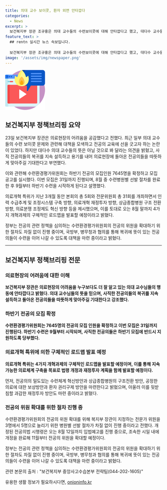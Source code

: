 ```yaml
---
title: 의대 교수 보이콧, 환자 외면 안타깝다
categories:
  - News
excerpt: >
  보건복지부 장관 조규홍은 의대 교수들의 수련보이콧에 대해 안타깝다고 했고, 대다수 교수들이 이에 동의하지 않을 것으로 믿는다고 전했다. 그리고 수련환경평가위원회가 하반기 전공의 모집인원을 확정하고, 수련환경평가위원회의 전공의 위원 확대를 위한 절차도 진행 중이라고 밝혔다. 또한 의료개혁 특위에서 의료개혁 과제 구체화 작업을 속도감 있게 추진 중이며, 8월 말까지 구체적인 로드맵을 발표할 예정이라고 전했다. 또한 전공의의 근로시간 단축과 수련체계 혁신을 포함한 다양한 의료개혁 방안을 마련하고, 재정투자 계획을 통해 실질적인 개혁을 추진할 것을 강조했다.
feature_text: >
  ## rentn 실시간 뉴스 속보입니다.

  보건복지부 장관 조규홍은 의대 교수들의 수련보이콧에 대해 안타깝다고 했고, 대다수 교수들이 이에 동의하지 않을 것으로 믿는다고 전했다. 그리고 수련환경평가위원회가 하반기 전공의 모집인원을 확정하고, 수련환경평가위원회의 전공의 위원 확대를 위한 절차도 진행 중이라고 밝혔다. 또한 의료개혁 특위에서 의료개혁 과제 구체화 작업을 속도감 있게 추진 중이며, 8월 말까지 구체적인 로드맵을 발표할 예정이라고 전했다. 또한 전공의의 근로시간 단축과 수련체계 혁신을 포함한 다양한 의료개혁 방안을 마련하고, 재정투자 계획을 통해 실질적인 개혁을 추진할 것을 강조했다.
image: '/assets/img/newspaper.png'
---
```


<p><img src="/assets/img/news.png" alt="rentncar 속보" /></p>

<h2 data-ke-size="size26">보건복지부 정책브리핑 요약</h2>

<p data-ke-size="size16">23일 보건복지부 장관은 의료현장의 어려움을 공감했다고 전했다. 최근 일부 의대 교수들의 수련 보이콧 문제와 관련해 대책을 모색하고 전공의 교육에 선을 긋고자 하는 논란이 있었다. 하지만 대다수 의대 교수들의 뜻은 아닐 것으로 봐 달라는 의견을 밝혔고, 사직 전공의들의 복귀를 지속 설득하고 용기를 내어 의료현장에 돌아온 전공의들을 따뜻하게 맞아주길 기대한다고 부연했다.</p>

<p data-ke-size="size16">이와 관련해 수련환경평가위원회는 하반기 전공의 모집인원 7645명을 확정하고 모집 공고를 실시했다. 이번 모집은 31일까지 진행되며, 8월 중 수련병원별 선발 절차를 완료한 후 9월부터 하반기 수련을 시작하게 된다고 설명했다.</p>

<p data-ke-size="size16">의료개혁 특위가 지난 3개월 동안 본회의 총 5회와 전문위원회 총 31회를 개최하면서 인력 수급추계 및 조정시스템 구축 방향, 의료개혁 재정투자 방향, 상급종합병원 구조 전환 방향, 의료분쟁 조정제도 혁신 방향 등을 제시했으며, 이를 토대로 오는 8월 말까지 4가지 개혁과제의 구체적인 로드맵을 발표할 예정이라고 밝혔다.</p>

<p data-ke-size="size16">정부는 전공의 관련 정책을 심의하는 수련환경평가위원회의 전공의 위원을 확대하기 위한 절차도 차질 없이 진행 중이며, 국방부, 병무청과 협의를 통해 복귀에 뜻이 있는 전공의들이 수련을 이어 나갈 수 있도록 대책을 마련 중이라고 밝혔다.</p>

<hr>

<h2 data-ke-size="size26">보건복지부 정책브리핑 전문</h2>

<h3 data-ke-size="size24"><b>의료현장의 어려움에 대한 이해</b></h3>

<p data-ke-size="size16"><b>보건복지부 장관은 의료현장의 어려움을 누구보다도 더 잘 알고 있는 의대 교수님들의 행동에 안타깝다고 밝혔다. 의대 교수님들의 뜻을 믿으며, 사직한 전공의들의 복귀를 지속 설득하고 돌아온 전공의들을 따뜻하게 맞아주길 기대한다고 강조했다.</b></p>

<h3 data-ke-size="size24"><b>하반기 전공의 모집 확정</b></h3>

<p data-ke-size="size16"><b>수련환경평가위원회는 7645명의 전공의 모집 인원을 확정하고 이번 모집은 31일까지 진행된다. 하반기 수련은 9월부터 시작되며, 사직한 전공의들은 하반기 모집에 반드시 지원하도록 당부했다.</b></p>

<h3 data-ke-size="size24"><b>의료개혁 특위에 의한 구체적인 로드맵 발표 예정</b></h3>

<p data-ke-size="size16"><b>의료개혁 특위는 4가지 개혁과제의 구체적인 로드맵을 발표할 예정이며, 이를 통해 지속 가능한 의료체계 구축을 목표로 법령 개정과 재정투자 계획을 함께 발표할 예정이다.</b></p>

<p data-ke-size="size16">먼저, 전공의의 밀도있는 수련체계 혁신방안과 상급종합병원의 구조전환 방안, 공정한 의료에 대한 보상방안과 환자 권리구제 방안을 마련한다고 밝혔으며, 아울러 이를 뒷받침할 과감한 재정투자 방안도 마련 중이라고 밝혔다.</p>

<h3 data-ke-size="size24"><b>전공의 위원 확대를 위한 절차 진행 중</b></h3>

<p data-ke-size="size16">수련환경평가위원회의 전공의 위원 확대를 위해 복지부 장관이 지정하는 전문가 위원을 3명에서 5명으로 늘리기 위한 병원별 선발 절차가 차질 없이 진행 중이라고 전했다. 개정된 전공의법 시행령은 오는 8월 12일까지 입법예고를 진행 중으로, 조속한 시일 내에 개정을 완료해 11월부터 전공의 위원을 확대할 예정이다.</p>

<p data-ke-size="size16">정부는 전공의 관련 정책을 심의하는 수련환경평가위원회의 전공의 위원을 확대하기 위한 절차도 차질 없이 진행 중이며, 국방부, 병무청과 협의를 통해 복귀에 뜻이 있는 전공의들이 수련을 이어 나갈 수 있도록 대책을 마련 중이라고 밝혔다.</p>

<p data-ke-size="size16">관련 본문의 출처 : "보건복지부 중앙사고수습본부 전략팀(044-202-1605)"</p>
유용한 생활 정보가 필요하시다면, <a href="https://onioninfo.kr" rel="dofollow">onioninfo.kr</a>


